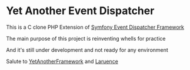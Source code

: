 # Yet Another Event Dispatcher

This is a C clone PHP Extension of [Symfony Event Dispatcher Framework](https://github.com/symfony/EventDispatcher)

The main purpose of this project is reinventing whells for practice

And it's still under development and not ready for any environment

Salute to [YetAnotherFramework](https://github.com/laruence/php-yaf) and [Laruence](http://github.com/laruence)
